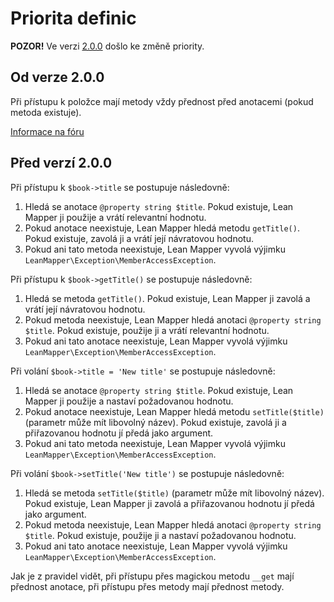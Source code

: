 # Priorita definic

**POZOR!** Ve verzi [2.0.0](../changelog.md#verze-2.0.0) došlo ke změně priority.

## Od verze 2.0.0

Při přístupu k položce mají metody vždy přednost před anotacemi (pokud metoda existuje).

[Informace na fóru](https://forum.dibiphp.com/cs/14592-lean-mapper-tenke-orm-nad-dibi?p=8#p107950)


## Před verzí 2.0.0

Při přístupu k `$book->title` se postupuje následovně:

1. Hledá se anotace `@property string $title`. Pokud existuje, Lean Mapper ji použije a vrátí relevantní hodnotu.
2. Pokud anotace neexistuje, Lean Mapper hledá metodu `getTitle()`. Pokud existuje, zavolá ji a vrátí její návratovou hodnotu.
3. Pokud ani tato metoda neexistuje, Lean Mapper vyvolá výjimku `LeanMapper\Exception\MemberAccessException`.

Při přístupu k `$book->getTitle()` se postupuje následovně:

1. Hledá se metoda `getTitle()`. Pokud existuje, Lean Mapper ji zavolá a vrátí její návratovou hodnotu.
2. Pokud metoda neexistuje, Lean Mapper hledá anotaci `@property string $title`. Pokud existuje, použije ji a vrátí relevantní hodnotu.
3. Pokud ani tato anotace neexistuje, Lean Mapper vyvolá výjimku `LeanMapper\Exception\MemberAccessException`.

Při volání `$book->title = 'New title'` se postupuje následovně:

1. Hledá se anotace `@property string $title`. Pokud existuje, Lean Mapper ji použije a nastaví požadovanou hodnotu.
2. Pokud anotace neexistuje, Lean Mapper hledá metodu `setTitle($title)` (parametr může mít libovolný název). Pokud existuje, zavolá ji a přiřazovanou hodnotu jí předá jako argument.
3. Pokud ani tato metoda neexistuje, Lean Mapper vyvolá výjimku `LeanMapper\Exception\MemberAccessException`.

Při volání `$book->setTitle('New title')` se postupuje následovně:

1. Hledá se metoda `setTitle($title)` (parametr může mít libovolný název). Pokud existuje, Lean Mapper ji zavolá a přiřazovanou hodnotu jí předá jako argument.
2. Pokud metoda neexistuje, Lean Mapper hledá anotaci `@property string $title`. Pokud existuje, použije ji a nastaví požadovanou hodnotu.
3. Pokud ani tato anotace neexistuje, Lean Mapper vyvolá výjimku `LeanMapper\Exception\MemberAccessException`.

Jak je z pravidel vidět, při přístupu přes magickou metodu `__get` mají přednost anotace, při přístupu přes metody mají přednost metody.
